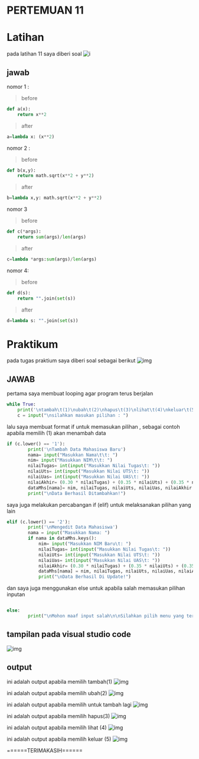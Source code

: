 # **PERTEMUAN 11**
# **Latihan**
pada latihan 11 saya diberi soal
![i](gambar/soal1.PNG)

## jawab
nomor 1 :
> before
```py
def a(x):
    return x**2
```
> after 
```py
a=lambda x: (x**2)
```
nomor 2 :
> before
```py
def b(x,y):
    return math.sqrt(x**2 + y**2)
```
> after
```py
b=lambda x,y: math.sqrt(x**2 + y**2)
```
nomor 3
> before
```py
def c(*args):
    return sum(args)/len(args)
```
> after
```py
c=lambda *args:sum(args)/len(args)
```

nomor 4:
> before
```py
def d(s):
    return "".join(set(s))
```
> after
```py
d=lambda s: "".join(set(s))
```



# **Praktikum**
pada tugas praktium saya diberi soal sebagai berikut
![img](gambar/soal2.PNG) 

## JAWAB
pertama saya membuat looping agar program terus berjalan
```py
while True:
    print('\ntambah\t(1)\nubah\t(2)\nhapus\t(3)\nlihat\t(4)\nkeluar\t(5) ')                                                                                     
    c = input("\nsilahkan masukan pilihan : ")                              
```
lalu saya membuat format if untuk memasukan pilihan ,
sebagai contoh apabila memilih (1) akan menambah data
```py
if (c.lower() == '1'):                                               
        print('\nTambah Data Mahasiswa Baru')
        nama= input("Masukkan Nama\t\t: ")                                        
        nim= input("Masukkan NIM\t\t: ")                                         
        nilaiTugas= int(input("Masukkan Nilai Tugas\t: "))                              
        nilaiUts= int(input("Masukkan Nilai UTS\t: "))                                   
        nilaiUas= int(input("Masukkan Nilai UAS\t: "))                                    
        nilaiAkhir= (0.30 * nilaiTugas) + (0.35 * nilaiUts) + (0.35 * nilaiUas)              
        dataMhs[nama]= nim, nilaiTugas, nilaiUts, nilaiUas, nilaiAkhir                         
        print("\nData Berhasil Ditambahkan!")
```
saya juga melakukan percabangan if (elif) untuk melaksanakan pilihan yang lain
```py
elif (c.lower() == '2'):                                                                    
        print('\nMengedit Data Mahasiswa')
        nama = input("Masukkan Nama: ")                                                         
        if nama in dataMhs.keys():                              
            nim= input("Masukkan NIM Baru\t: ")                              
            nilaiTugas= int(input("Masukkan Nilai Tugas\t: "))                           
            nilaiUts= int(input("Masukkan Nilai UTS\t: "))                           
            nilaiUas= int(input("Masukkan Nilai UAS\t: "))                           
            nilaiAkhir= (0.30 * nilaiTugas) + (0.35 * nilaiUts) + (0.35 * nilaiUas)          
            dataMhs[nama] = nim, nilaiTugas, nilaiUts, nilaiUas, nilaiAkhir                      
            print("\nData Berhasil Di Update!")
```
dan saya juga menggunakan else untuk apabila salah memasukan pilihan inputan 
```py

else:
        print("\nMohon maaf input salah\n\nSilahkan pilih menu yang tersedia: ")                                                                                                            
```
## tampilan pada visual studio code
![img](gambar/vscode2.PNG)

## output
ini adalah output apabila memilih tambah(1)
![img](gambar/tambah.PNG)

ini adalah output apabila memilih ubah(2)
![img](gambar/ubah.PNG)

ini adalah output apabila memilih untuk  tambah lagi
![img](gambar/tambahLagi.PNG)

ini adalah output apabila memilih hapus(3)
![img](gambar/hapus.PNG)

ini adalah output apabila memilih lihat (4)
![img](gambar/lihat.PNG)

ini adalah output apabila memilih keluar (5)
![img](gambar/keluar.PNG)



======TERIMAKASIH======
